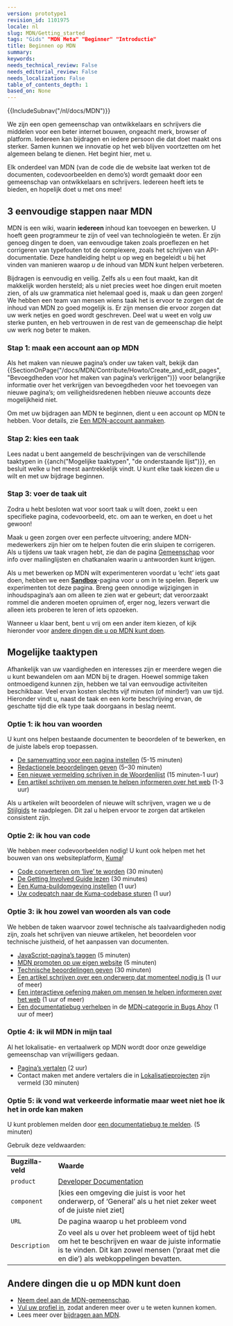 ```yaml
---
version: prototype1
revision_id: 1101975
locale: nl
slug: MDN/Getting_started
tags: "Gids" "MDN Meta" "Beginner" "Introductie"
title: Beginnen op MDN
summary: 
keywords: 
needs_technical_review: False
needs_editorial_review: False
needs_localization: False
table_of_contents_depth: 1
based_on: None
---
```

<div>{{IncludeSubnav("/nl/docs/MDN")}}</div>

<p>We zijn een open gemeenschap van ontwikkelaars en schrijvers die middelen voor een beter internet bouwen, ongeacht merk, browser of platform. Iedereen kan bijdragen en iedere persoon die dat doet maakt ons sterker. Samen kunnen we innovatie op het web blijven voortzetten om het algemeen belang te dienen. Het begint hier, met u.</p>

<p>Elk onderdeel van MDN (van de code die de website laat werken tot de documenten, codevoorbeelden en demo’s) wordt gemaakt door een gemeenschap van ontwikkelaars en schrijvers. Iedereen heeft iets te bieden, en hopelijk doet u met ons mee!</p>

<h2 id="3_eenvoudige_stappen_naar_MDN">3 eenvoudige stappen naar MDN</h2>

<p><span class="seoSummary">MDN is een wiki, waarin <strong>iedereen</strong> inhoud kan toevoegen en bewerken. U hoeft geen programmeur te zijn of veel van technologieën te weten. Er zijn genoeg dingen te doen, van eenvoudige taken zoals proeflezen en het corrigeren van typefouten tot de complexere, zoals het schrijven van API-documentatie. Deze handleiding helpt u op weg en begeleidt u bij het vinden van manieren waarop <em>u</em> de inhoud van MDN kunt helpen verbeteren.</span></p>

<p>Bijdragen is eenvoudig en veilig. Zelfs als u een fout maakt, kan dit makkelijk worden hersteld; als u niet precies weet hoe dingen eruit moeten zien, of als uw grammatica niet helemaal goed is, maak u dan geen zorgen! We hebben een team van mensen wiens taak het is ervoor te zorgen dat de inhoud van MDN zo goed mogelijk is. Er zijn mensen die ervoor zorgen dat uw werk netjes en goed wordt geschreven. Deel wat u weet en volg uw sterke punten, en heb vertrouwen in de rest van de gemeenschap die helpt uw werk nog beter te maken.</p>

<h3 id="Stap_1_maak_een_account_aan_op_MDN">Stap 1: maak een account aan op MDN</h3>

<p>Als het maken van nieuwe pagina’s onder uw taken valt, bekijk dan {{SectionOnPage("/docs/MDN/Contribute/Howto/Create_and_edit_pages", "Bevoegdheden voor het maken van pagina’s verkrijgen")}} voor belangrijke informatie over het verkrijgen van bevoegdheden voor het toevoegen van nieuwe pagina’s; om veiligheidsredenen hebben nieuwe accounts deze mogelijkheid niet.</p>

<p>Om met uw bijdragen aan MDN te beginnen, dient u een account op MDN te hebben. Voor details, zie <a href="https://developer.mozilla.org/docs/MDN/Contribute/Howto/Create_an_MDN_account">Een MDN-account aanmaken</a>.</p>

<h3 id="Stap_2_kies_een_taak">Stap 2: kies een taak</h3>

<p>Lees nadat u bent aangemeld de beschrijvingen van de verschillende taaktypen in {{anch("Mogelijke taaktypen", "de onderstaande lijst")}}, en besluit welke u het meest aantrekkelijk vindt. U kunt elke taak kiezen die u wilt en met uw bijdrage beginnen.</p>

<h3 id="Stap_3_voer_de_taak_uit">Stap 3: voer de taak uit</h3>

<p>Zodra u hebt besloten wat voor soort taak u wilt doen, zoekt u een specifieke pagina, codevoorbeeld, etc. om aan te werken, en doet u het gewoon!</p>

<p>Maak u geen zorgen over een perfecte uitvoering; andere MDN-medewerkers zijn hier om te helpen fouten die erin sluipen te corrigeren. Als u tijdens uw taak vragen hebt, zie dan de pagina <a href="/docs/MDN/Community">Gemeenschap</a> voor info over mailinglijsten en chatkanalen waarin u antwoorden kunt krijgen.</p>

<div class="note">
<p>Als u met bewerken op MDN wilt experimenteren voordat u ‘echt’ iets gaat doen, hebben we een <strong><a href="/docs/Sandbox">Sandbox</a></strong>-pagina voor u om in te spelen. Beperk uw experimenten tot deze pagina. Breng geen onnodige wijzigingen in inhoudspagina’s aan om alleen te zien wat er gebeurt; dat veroorzaakt rommel die anderen moeten opruimen of, erger nog, lezers verwart die alleen iets proberen te leren of iets opzoeken.</p>
</div>

<p>Wanneer u klaar bent, bent u vrij om een ander item kiezen, of kijk hieronder voor <a href="#Andere_dingen_die_u_op_MDN_kunt_doen">andere dingen die u op MDN kunt doen</a>.</p>

<h2 id="Mogelijke_taaktypen">Mogelijke taaktypen</h2>

<p>Afhankelijk van uw vaardigheden en interesses zijn er meerdere wegen die u kunt bewandelen om aan MDN bij te dragen. Hoewel sommige taken ontmoedigend kunnen zijn, hebben we tal van eenvoudige activiteiten beschikbaar. Veel ervan kosten slechts vijf minuten (of minder!) van uw tijd. Hieronder vindt u, naast de taak en een korte beschrijving ervan, de geschatte tijd die elk type taak doorgaans in beslag neemt.</p>

<h3 id="Optie_1_ik_hou_van_woorden">Optie 1: ik hou van woorden</h3>

<p>U kunt ons helpen bestaande documenten te beoordelen of te bewerken, en de juiste labels erop toepassen.</p>

<ul>
 <li><a href="/docs/MDN/Contribute/Howto/Set_the_summary_for_a_page">De samenvatting voor een pagina instellen</a> (5-15 minuten)</li>
 <li><a href="/docs/MDN/Contribute/Howto/Do_an_editorial_review">Redactionele beoordelingen geven</a> (5–30 minuten)</li>
 <li><a href="/docs/MDN/Contribute/Howto/Write_a_new_entry_in_the_Glossary">Een nieuwe vermelding schrijven in de Woordenlijst</a> (15 minuten-1 uur)</li>
 <li><a href="/docs/MDN/Contribute/Howto/Write_an_article_to_help_learn_about_the_Web">Een artikel schrijven om mensen te helpen informeren over het web</a> (1-3 uur)</li>
</ul>

<div class="note">Als u artikelen wilt beoordelen of nieuwe wilt schrijven, vragen we u de <a href="/docs/MDN/Contribute/Guidelines/Style_guide">Stijlgids</a> te raadplegen. Dit zal u helpen ervoor te zorgen dat artikelen consistent zijn.</div>

<h3 id="Optie_2_ik_hou_van_code">Optie 2: ik hou van code</h3>

<p>We hebben meer codevoorbeelden nodig! U kunt ook helpen met het bouwen van ons websiteplatform, <a href="/docs/MDN/Kuma">Kuma</a>!</p>

<ul>
 <li><a href="/docs/MDN/Contribute/Howto/Convert_code_samples_to_be_live">Code converteren om ‘live’ te worden</a> (30 minuten)</li>
 <li><a href="https://wiki.mozilla.org/Webdev/GetInvolved/developer.mozilla.org">De Getting Involved Guide lezen</a> (30 minutes)</li>
 <li><a href="http://kuma.readthedocs.org/en/latest/installation.html">Een Kuma-buildomgeving instellen</a> (1 uur)</li>
 <li><a href="https://github.com/mozilla/kuma#readme">Uw codepatch naar de Kuma-codebase sturen</a> (1 uur)</li>
</ul>

<h3 id="Optie_3_ik_hou_zowel_van_woorden_als_van_code">Optie 3: ik hou zowel van woorden als van code</h3>

<p>We hebben de taken waarvoor zowel technische als taalvaardigheden nodig zijn, zoals het schrijven van nieuwe artikelen, het beoordelen voor technische juistheid, of het aanpassen van documenten.</p>

<ul>
 <li><a href="/docs/MDN/Contribute/Howto/Tag_JavaScript_pages">JavaScript-pagina’s taggen</a> (5 minuten)</li>
 <li><a href="/docs/MDN/About/Promote">MDN promoten op uw eigen website</a> (5 minuten)</li>
 <li><a href="/docs/MDN/Contribute/Howto/Do_a_technical_review">Technische beoordelingen geven</a> (30 minuten)</li>
 <li><a href="/docs/Contribute_to_docs_that_are_currently_needed">Een artikel schrijven over een onderwerp dat momenteel nodig is</a> (1 uur of meer)</li>
 <li><a href="/docs/MDN/Contribute/Howto/Create_an_interactive_exercise_to_help_learning_the_web">Een interactieve oefening maken om mensen te helpen informeren over het web</a> (1 uur of meer)</li>
 <li><a href="/docs/MDN/Contribute/Howto/Resolve_a_mentored_developer_doc_request">Een documentatiebug verhelpen</a> in de <a href="http://www.joshmatthews.net/bugsahoy/?mdn=1">MDN-categorie in Bugs Ahoy</a> (1 uur of meer)</li>
</ul>

<h3 id="Optie_4_ik_wil_MDN_in_mijn_taal">Optie 4: ik wil MDN in mijn taal</h3>

<p>Al het lokalisatie- en vertaalwerk op MDN wordt door onze geweldige gemeenschap van vrijwilligers gedaan.</p>

<ul>
 <li><a href="/docs/MDN/Contribute/Localize/Translating_pages">Pagina’s vertalen</a> (2 uur)</li>
 <li>Contact maken met andere vertalers die in <a href="/docs/MDN/Contribute/Localize/Localization_projects">Lokalisatieprojecten</a> zijn vermeld (30 minuten)</li>
</ul>

<h3 id="Optie_5_ik_vond_wat_verkeerde_informatie_maar_weet_niet_hoe_ik_het_in_orde_kan_maken">Optie 5: ik vond wat verkeerde informatie maar weet niet hoe ik het in orde kan maken</h3>

<p>U kunt problemen melden door <a class="external" href="https://bugzilla.mozilla.org/enter_bug.cgi?product=Mozilla%20Developer%20Network">een documentatiebug te melden</a>. (5 minuten)</p>

<p>Gebruik deze veldwaarden:</p>

<table class="standard-table">
 <tbody>
  <tr>
   <td><strong>Bugzilla-veld</strong></td>
   <td><strong>Waarde</strong></td>
  </tr>
  <tr>
   <td><code>product</code></td>
   <td><a href="https://bugzilla.mozilla.org/enter_bug.cgi?product=Developer+Documentation">Developer Documentation</a></td>
  </tr>
  <tr>
   <td><code>component</code></td>
   <td>[kies een omgeving die juist is voor het onderwerp, of ‘General’ als u het niet zeker weet of de juiste niet ziet]</td>
  </tr>
  <tr>
   <td><code>URL</code></td>
   <td>De pagina waarop u het probleem vond</td>
  </tr>
  <tr>
   <td><code>Description</code></td>
   <td>Zo veel als u over het probleem weet of tijd hebt om het te beschrijven en waar de juiste informatie is te vinden. Dit kan zowel mensen (‘praat met die en die’) als webkoppelingen bevatten.</td>
  </tr>
 </tbody>
</table>

<h2 id="Andere_dingen_die_u_op_MDN_kunt_doen">Andere dingen die u op MDN kunt doen</h2>

<ul>
 <li><a href="/docs/MDN/Community">Neem deel aan de MDN-gemeenschap</a>.</li>
 <li><a href="/profile">Vul uw profiel in</a>, zodat anderen meer over u te weten kunnen komen.</li>
 <li>Lees meer over <a href="/docs/MDN/Contribute">bijdragen aan MDN</a>.</li>
</ul>

